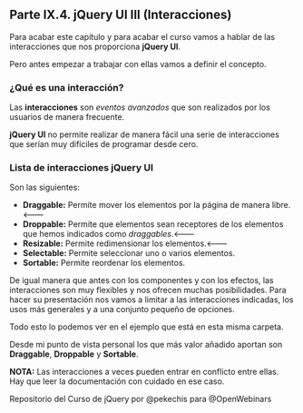 ## Parte IX.4. jQuery UI III (Interacciones)

Para acabar este capítulo y para acabar el curso vamos a hablar de las interacciones que nos proporciona **jQuery UI**.

Pero antes empezar a trabajar con ellas vamos a definir el concepto.

### ¿Qué es una interacción?

Las **interacciones** son _eventos avanzados_ que son realizados por los usuarios de manera frecuente.

**jQuery UI** no permite realizar de manera fácil una serie de interacciones que serían muy difíciles de programar desde cero.

### Lista de interacciones jQuery UI

Son las siguientes:

- **Draggable:** Permite mover los elementos por la página de manera libre. <---
- **Droppable:** Permite que elementos sean receptores de los elementos que hemos indicados como _draggables_.<---
- **Resizable:** Permite redimensionar los elementos.<---
- **Selectable:** Permite seleccionar uno o varios elementos.
- **Sortable:** Permite reordenar los elementos.

De igual manera que antes con los componentes y con los efectos, las interacciones son muy flexibles y nos ofrecen muchas posibilidades. Para hacer su presentación nos vamos a limitar a las interacciones indicadas, los usos más generales y a una conjunto pequeño de opciones.

Todo esto lo podemos ver en el ejemplo que está en esta misma carpeta.

Desde mi punto de vista personal los que más valor añadido aportan son **Draggable**, **Droppable** y **Sortable**.

**NOTA:** Las interacciones a veces pueden entrar en conflicto entre ellas. Hay que leer la documentación con cuidado en ese caso.

Repositorio del Curso de jQuery por @pekechis para @OpenWebinars
